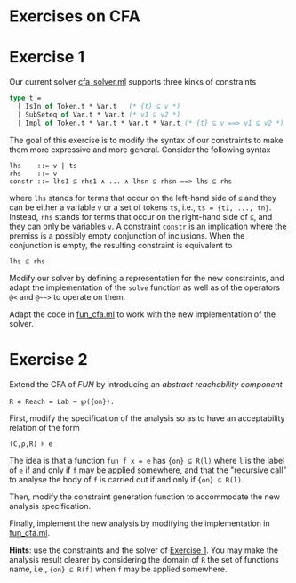 # Exercises on CFA

# Exercise 1

Our current solver [cfa_solver.ml](../code/fun-cfa/cfa_solver.ml) supports three kinks of constraints
```ocaml
type t =
  | IsIn of Token.t * Var.t   (* {t} ⊆ v *)
  | SubSeteq of Var.t * Var.t (* v1 ⊆ v2 *)
  | Impl of Token.t * Var.t * Var.t * Var.t (* {t} ⊆ v ==> v1 ⊆ v2 *)
```
The goal of this exercise is to modify the syntax of our constraints to make them more expressive and more general. 
Consider the following syntax
``` 
lhs    ::= v | ts
rhs    ::= v
constr ::= lhs1 ⊆ rhs1 ∧ ... ∧ lhsn ⊆ rhsn ==> lhs ⊆ rhs  
```
where `lhs` stands for terms that occur on the left-hand side of `⊆` and they can be either a variable `v` or a set of tokens `ts`, i.e., `ts = {t1, ..., tn}`.
Instead, `rhs` stands for terms that occur on the right-hand side of `⊆`, and they can only be variables `v`. 
A constraint `constr` is an implication where the premiss is a possibly empty conjunction of inclusions.
When the conjunction is empty, the resulting constraint is equivalent to 
```
lhs ⊆ rhs
```

Modify our solver by defining a representation for the new constraints, and adapt the implementation of the `solve` function as well as of the operators `@<` and `@~~>` to operate on them.

Adapt the code in [fun_cfa.ml](../code/fun-cfa/fun_cfa.ml) to work with the new implementation of the solver. 

# Exercise 2

Extend the CFA of *FUN* by introducing an *abstract reachability component*
```
R ∊ Reach = Lab → ℘({on}).
```
First, modify the specification of the analysis so as to have an acceptability relation of the form 
```
(C,ρ,R) ⊧ e
```
The idea is that a function `fun f x = e` has `{on} ⊆ R(l)` where `l` is the label of `e` if and only if `f` may be applied somewhere, and that the "recursive call" to analyse the body of `f` is carried out if and only if `{on} ⊆ R(l)`.

Then, modify the constraint generation function to accommodate the new analysis specification.

Finally, implement the new analysis by modifying the implementation in [fun_cfa.ml](../code/fun-cfa/fun_cfa.ml).

**Hints**: use the constraints and the solver of [Exercise 1](#exercise-1). You may make the analysis result clearer by considering the domain of `R` the set of functions name, i.e., `{on} ⊆ R(f)` when `f` may be applied somewhere.


